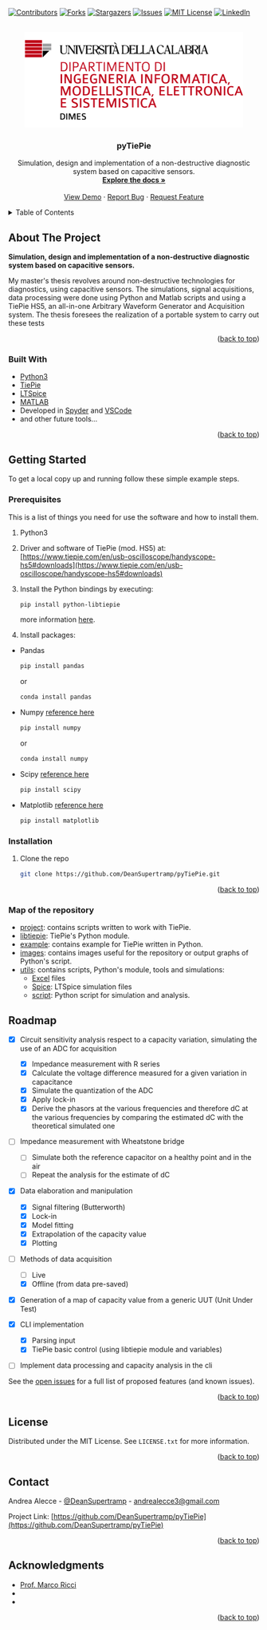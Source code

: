 <div id="top"></div>
<!--
*** Thanks for checking out the Best-README-Template. If you have a suggestion
*** that would make this better, please fork the repo and create a pull request
*** or simply open an issue with the tag "enhancement".
*** Don't forget to give the project a star!
*** Thanks again! Now go create something AMAZING! :D
-->



<!-- PROJECT SHIELDS -->
<!--
*** I'm using markdown "reference style" links for readability.
*** Reference links are enclosed in brackets [ ] instead of parentheses ( ).
*** See the bottom of this document for the declaration of the reference variables
*** for contributors-url, forks-url, etc. This is an optional, concise syntax you may use.
*** https://www.markdownguide.org/basic-syntax/#reference-style-links
-->
[![Contributors][contributors-shield]][contributors-url]
[![Forks][forks-shield]][forks-url]
[![Stargazers][stars-shield]][stars-url]
[![Issues][issues-shield]][issues-url]
[![MIT License][license-shield]][license-url]
[![LinkedIn][linkedin-shield]][linkedin-url]



<!-- PROJECT LOGO -->
<br />
<div align="center">
  <a href="https://github.com/DeanSupertramp/pyTiePie">
    <img src="images/logo_dimes.png" alt="Logo" width="438" height="192">
  </a>

<h3 align="center">pyTiePie</h3>

  <p align="center">
Simulation, design and implementation of a non-destructive diagnostic system based on capacitive sensors.
    <br />
    <a href="https://github.com/DeanSupertramp/pyTiePie"><strong>Explore the docs »</strong></a>
    <br />
    <br />
    <a href="https://github.com/DeanSupertramp/pyTiePie">View Demo</a>
    ·
    <a href="https://github.com/DeanSupertramp/pyTiePie/issues">Report Bug</a>
    ·
    <a href="https://github.com/DeanSupertramp/pyTiePie/issues">Request Feature</a>
  </p>
</div>



<!-- TABLE OF CONTENTS -->
<details>
  <summary>Table of Contents</summary>
  <ol>
    <li>
      <a href="#about-the-project">About The Project</a>
      <ul>
        <li><a href="#built-with">Built With</a></li>
      </ul>
    </li>
    <li>
      <a href="#getting-started">Getting Started</a>
      <ul>
        <li><a href="#prerequisites">Prerequisites</a></li>
        <li><a href="#installation">Installation</a></li>
      </ul>
    </li>
    <li><a href="#roadmap">Roadmap</a></li>
    <li><a href="#license">License</a></li>
    <li><a href="#contact">Contact</a></li>
    <li><a href="#acknowledgments">Acknowledgments</a></li>
  </ol>
</details>



<!-- ABOUT THE PROJECT -->
## About The Project

<!-- 
[![Product Name Screen Shot][product-screenshot]](https://example.com) -->

<!-- Here's a blank template to get started: To avoid retyping too much info. Do a search and replace with your text editor for the following: `DeanSupertramp`, `pyTiePie`, `DeanSupertramp`, `andrea-alecce`, `gmail`, `andrealecce3`, `project_title`, `project_description` -->

**Simulation, design and implementation of a non-destructive diagnostic system based on capacitive sensors.**

My master's thesis revolves around non-destructive technologies for diagnostics, using capacitive sensors. The simulations, signal acquisitions, data processing were done using Python and Matlab scripts and using a TiePie HS5, an all-in-one Arbitrary Waveform Generator and Acquisition system. The thesis foresees the realization of a portable system to carry out these tests
<p align="right">(<a href="#top">back to top</a>)</p>

### Built With
* [Python3](https://www.python.org/)
* [TiePie](https://www.tiepie.com/en)
* [LTSpice](https://www.analog.com/en/design-center/design-tools-and-calculators/ltspice-simulator.html)
* [MATLAB](https://mathworks.com/products/matlab.html)
* Developed in [Spyder](https://www.spyder-ide.org/) and [VSCode](https://code.visualstudio.com/)
* and other future tools...
<p align="right">(<a href="#top">back to top</a>)</p>

<!-- GETTING STARTED -->
## Getting Started
To get a local copy up and running follow these simple example steps.

### Prerequisites
This is a list of things you need for use the software and how to install them.
1. Python3
2. Driver and software of TiePie (mod. HS5) at: [https://www.tiepie.com/en/usb-oscilloscope/handyscope-hs5#downloads](https://www.tiepie.com/en/usb-oscilloscope/handyscope-hs5#downloads)
3. Install the Python bindings by executing: 
    ```sh
    pip install python-libtiepie
    ```
    more information [here](https://www.tiepie.com/en/libtiepie-sdk/python).

4. Install packages:
  * Pandas
    ```sh
    pip install pandas
    ```
    or
    ```sh
    conda install pandas
    ```
  * Numpy [reference here](https://numpy.org/install/)
    ```sh
    pip install numpy
    ```
    or
    ```sh
    conda install numpy
    ```
  * Scipy [reference here](https://scipy.org/install/)
    ```sh
    pip install scipy
    ```
  * Matplotlib [reference here](https://matplotlib.org/stable/users/installing/index.html)
    ```sh
    pip install matplotlib
    ```

### Installation
1. Clone the repo
   ```sh
   git clone https://github.com/DeanSupertramp/pyTiePie.git
   ```
<p align="right">(<a href="#top">back to top</a>)</p>

### Map of the repository
* [project](https://github.com/DeanSupertramp/pyTiePie/tree/main/project): contains scripts written to work with TiePie.
* [libtiepie](https://github.com/DeanSupertramp/pyTiePie/tree/main/libtiepie): TiePie's Python module.
* [example](https://github.com/DeanSupertramp/pyTiePie/tree/main/examples): contains example for TiePie written in Python.
* [images](https://github.com/DeanSupertramp/pyTiePie/tree/main/images): contains images useful for the repository or output graphs of Python's script.
* [utils](https://github.com/DeanSupertramp/pyTiePie/tree/main/utils): contains scripts, Python's module, tools and simulations:
  * [Excel](https://github.com/DeanSupertramp/pyTiePie/tree/main/utils/Excell) files
  * [Spice](https://github.com/DeanSupertramp/pyTiePie/tree/main/utils/Spice_Circuit): LTSpice simulation files
  * [script](https://github.com/DeanSupertramp/pyTiePie/tree/main/utils/script): Python script for simulation and analysis.  

<!-- USAGE EXAMPLES -->
<!-- ## Usage

Use this space to show useful examples of how a project can be used. Additional screenshots, code examples and demos work well in this space. You may also link to more resources.

_For more examples, please refer to the [Documentation](https://example.com)_

<p align="right">(<a href="#top">back to top</a>)</p>
 -->


<!-- ROADMAP -->
## Roadmap
- [x] Circuit sensitivity analysis respect to a capacity variation, simulating the use of an ADC for acquisition
  - [x] Impedance measurement with R series
  - [x] Calculate the voltage difference measured for a given variation in capacitance
  - [x] Simulate the quantization of the ADC
  - [x] Apply lock-in
  - [x] Derive the phasors at the various frequencies and therefore dC at the various frequencies by comparing the estimated dC with the theoretical simulated one
- [ ] Impedance measurement with Wheatstone bridge
  - [ ] Simulate both the reference capacitor on a healthy point and in the air
  - [ ] Repeat the analysis for the estimate of dC
- [x] Data elaboration and manipulation 
  - [x] Signal filtering (Butterworth)
  - [x] Lock-in
  - [x] Model fitting
  - [x] Extrapolation of the capacity value
  - [x] Plotting
- [ ] Methods of data acquisition
  - [ ] Live
  - [x] Offline (from data pre-saved)
- [x] Generation of a map of capacity value from a generic UUT (Unit Under Test)
- [x] CLI implementation
  - [x] Parsing input
  - [x] TiePie basic control (using libtiepie module and variables)
- [ ] Implement data processing and capacity analysis in the cli



See the [open issues](https://github.com/DeanSupertramp/pyTiePie/issues) for a full list of proposed features (and known issues).

<p align="right">(<a href="#top">back to top</a>)</p>



<!-- CONTRIBUTING -->
<!-- ## Contributing

Contributions are what make the open source community such an amazing place to learn, inspire, and create. Any contributions you make are **greatly appreciated**.

If you have a suggestion that would make this better, please fork the repo and create a pull request. You can also simply open an issue with the tag "enhancement".
Don't forget to give the project a star! Thanks again!

1. Fork the Project
2. Create your Feature Branch (`git checkout -b feature/AmazingFeature`)
3. Commit your Changes (`git commit -m 'Add some AmazingFeature'`)
4. Push to the Branch (`git push origin feature/AmazingFeature`)
5. Open a Pull Request

<p align="right">(<a href="#top">back to top</a>)</p>
 -->


<!-- LICENSE -->
## License

Distributed under the MIT License. See `LICENSE.txt` for more information.

<p align="right">(<a href="#top">back to top</a>)</p>



<!-- CONTACT -->
## Contact

Andrea Alecce - [@DeanSupertramp](https://twitter.com/DeanSupertramp) - andrealecce3@gmail.com

Project Link: [https://github.com/DeanSupertramp/pyTiePie](https://github.com/DeanSupertramp/pyTiePie)

<p align="right">(<a href="#top">back to top</a>)</p>



<!-- ACKNOWLEDGMENTS -->
## Acknowledgments

* [Prof. Marco Ricci]()
* []()
* []()

<p align="right">(<a href="#top">back to top</a>)</p>



<!-- MARKDOWN LINKS & IMAGES -->
<!-- https://www.markdownguide.org/basic-syntax/#reference-style-links -->
[contributors-shield]: https://img.shields.io/github/contributors/DeanSupertramp/pyTiePie.svg?style=for-the-badge
[contributors-url]: https://github.com/DeanSupertramp/pyTiePie/graphs/contributors
[forks-shield]: https://img.shields.io/github/forks/DeanSupertramp/pyTiePie.svg?style=for-the-badge
[forks-url]: https://github.com/DeanSupertramp/pyTiePie/network/members
[stars-shield]: https://img.shields.io/github/stars/DeanSupertramp/pyTiePie.svg?style=for-the-badge
[stars-url]: https://github.com/DeanSupertramp/pyTiePie/stargazers
[issues-shield]: https://img.shields.io/github/issues/DeanSupertramp/pyTiePie.svg?style=for-the-badge
[issues-url]: https://github.com/DeanSupertramp/pyTiePie/issues
[license-shield]: https://img.shields.io/github/license/DeanSupertramp/pyTiePie.svg?style=for-the-badge
[license-url]: https://github.com/DeanSupertramp/pyTiePie/blob/master/LICENSE.txt
[linkedin-shield]: https://img.shields.io/badge/-LinkedIn-black.svg?style=for-the-badge&logo=linkedin&colorB=555
[linkedin-url]: https://linkedin.com/in/andrea-alecce
[product-screenshot]: images/screenshot.png
